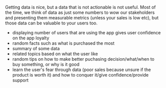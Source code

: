 Getting data is nice, but a data that is not actionable is not useful. Most of the time, we think of data as just some numbers to wow our stakeholders and presenting them measurable metrics (unless your sales is low etc), but those data can be valuable to your users too. 

- displaying number of users that are using the app gives user confidence on the app loyalty
- random facts such as what is purchased the most
- summary of some data
- related topics based on what the user like
- random tips on how to make better puchasing decision/what/when to buy something, or why is it good
- learn the user's fear through data (poor sales because unsure if the product is worth it) and how to conquer it/give confidence/provide support
